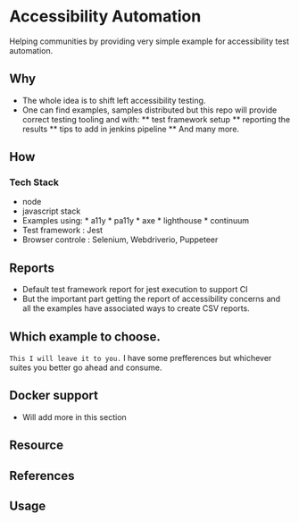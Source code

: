 # Accessibility Automation
Helping communities by providing very simple example for accessibility test automation.

## Why
  * The whole idea is to shift left accessibility testing.
  * One can find examples, samples distributed but this repo will provide correct testing tooling and with: 
    ** test framework setup
    ** reporting the results
    ** tips to add in jenkins pipeline
    ** And many more.
 

## How
  ### Tech Stack
   * node
   * javascript stack 
   * Examples using:
    * a11y 
    * pa11y 
    * axe 
    * lighthouse
    * continuum
  * Test framework : Jest
  * Browser controle : Selenium, Webdriverio, Puppeteer

## Reports
  * Default test framework report for jest execution to support CI
  * But the important part getting the report of accessibility concerns and all the examples have associated ways to create       CSV reports.

## Which example to choose.
`This I will leave it to you.`
I have some prefferences but whichever suites you better go ahead and consume.

## Docker support
  * Will add more in this section
## Resource


## References

## Usage
